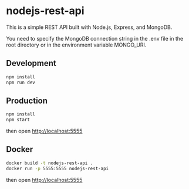 # nodejs-rest-api

This is a simple REST API built with Node.js, Express, and MongoDB.

You need to specify the MongoDB connection string in the .env file in the root directory or in the environment variable MONGO_URI.

## Development

```bash
npm install
npm run dev
```

## Production

```bash
npm install
npm start
``` 

then open [http://localhost:5555](http://localhost:5555)

## Docker

```bash
docker build -t nodejs-rest-api .
docker run -p 5555:5555 nodejs-rest-api
```

then open [http://localhost:5555](http://localhost:5555)